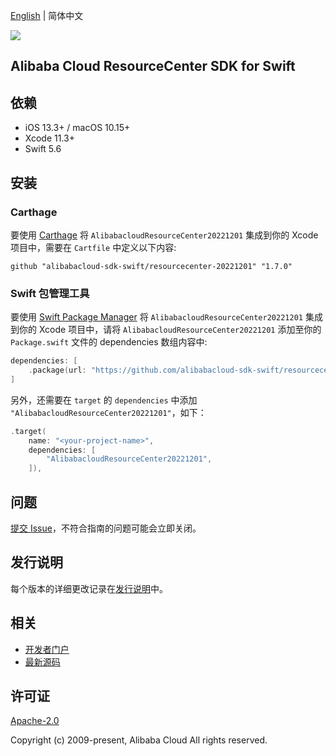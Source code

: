 [English](README.md) | 简体中文

![](https://aliyunsdk-pages.alicdn.com/icons/AlibabaCloud.svg)

## Alibaba Cloud ResourceCenter SDK for Swift

## 依赖

- iOS 13.3+ / macOS 10.15+
- Xcode 11.3+
- Swift 5.6

## 安装

### Carthage

要使用 [Carthage](https://github.com/Carthage/Carthage) 将 `AlibabacloudResourceCenter20221201` 集成到你的 Xcode 项目中，需要在 `Cartfile` 中定义以下内容:

```ogdl
github "alibabacloud-sdk-swift/resourcecenter-20221201" "1.7.0"
```

### Swift 包管理工具

要使用 [Swift Package Manager](https://swift.org/package-manager/) 将 `AlibabacloudResourceCenter20221201` 集成到你的 Xcode 项目中，请将 `AlibabacloudResourceCenter20221201` 添加至你的 `Package.swift` 文件的 dependencies 数组内容中:

```swift
dependencies: [
    .package(url: "https://github.com/alibabacloud-sdk-swift/resourcecenter-20221201.git", from: "1.7.0")
]
```

另外，还需要在 `target` 的 `dependencies` 中添加 `"AlibabacloudResourceCenter20221201"`，如下：

```swift
.target(
    name: "<your-project-name>",
    dependencies: [
        "AlibabacloudResourceCenter20221201",
    ]),
```

## 问题

[提交 Issue](https://github.com/alibabacloud-sdk-swift/resourcecenter-20221201/issues/new)，不符合指南的问题可能会立即关闭。

## 发行说明

每个版本的详细更改记录在[发行说明](./ChangeLog.txt)中。

## 相关

* [开发者门户](https://next.api.aliyun.com/home)
* [最新源码](https://github.com/alibabacloud-sdk-swift/resourcecenter-20221201)

## 许可证

[Apache-2.0](http://www.apache.org/licenses/LICENSE-2.0)

Copyright (c) 2009-present, Alibaba Cloud All rights reserved.
